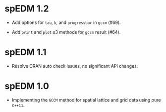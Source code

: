 # spEDM 1.2

* Add options for `tau`, `k`, and `progressbar` in `gccm` (#69).

* Add `print` and `plot` s3 methods for `gccm` result (#64).

# spEDM 1.1

* Resolve CRAN auto check issues, no significant API changes.

# spEDM 1.0

* Implementing the `GCCM` method for spatial lattice and grid data using pure `C++11`.
